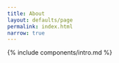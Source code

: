 ```yaml
---
title: About
layout: defaults/page
permalink: index.html
narrow: true
---
```



{% include components/intro.md %}
<!-- 
<hr />

I am Rutuja, a software engineer from Pune, India. I am an avid reader, loves to travel and a tinkerer. Welcome to catalog of my thoughts.

